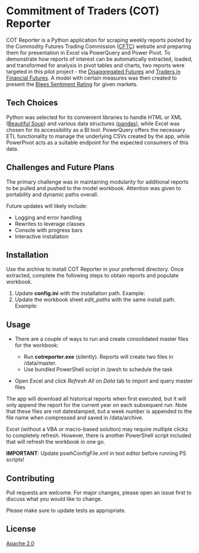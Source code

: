# Commitment of Traders (COT) Reporter

COT Reporter is a Python application for scraping weekly reports posted by the Commodity Futures Trading Commission ([CFTC](https://www.cftc.gov/MarketReports/CommitmentsofTraders/index.htm)) website and preparing them for presentation in Excel via PowerQuery and Power Pivot. To demonstrate how reports of interest can be automatically extracted, loaded, and transformed for analysis in pivot tables and charts, two reports were targeted in this pilot project - the [Disaggregated Futures](https://www.cftc.gov/MarketReports/CommitmentsofTraders/HistoricalCompressed/index.htm) and [Traders in Financial Futures](https://www.cftc.gov/MarketReports/CommitmentsofTraders/HistoricalCompressed/index.htm). A model with certain measures was then created to present the [Blees Sentiment Rating](https://bit.ly/3S76uMm) for given markets.

## Tech Choices
Python was selected for its convenient libraries to handle HTML or XML ([Beautiful Soup](https://pypi.org/project/beautifulsoup4/)) and various data structures ([pandas](https://pandas.pydata.org/)), while Excel was chosen for its accessibility as a BI tool. PowerQuery offers the necessary ETL functionality to manage the underlying CSVs created by the app, while PowerPivot acts as a suitable endpoint for the expected consumers of this data.

## Challenges and Future Plans
The primary challenge was in maintaining modularity for additional reports to be pulled and pushed to the model workbook. Attention was given to portability and dynamic paths overall.

Future updates will likely include:

- Logging and error handling
- Rewrites to leverage classes
- Console with progress bars
- Interactive installation

## Installation

Use the archive to install COT Reporter in your preferred directory. Once extracted, complete the following steps to obtain reports and populate workbook.

1. Update **config.ini** with the installation path. Example:
2. Update the workbook sheet *edit_paths* with the same install path. Example:

## Usage

* There are a couple of ways to run and create consolidated master files for the workbook:
    * Run **cotreporter.exe** (silently). Reports will create two files in /data/master.
    * Use bundled PowerShell script in /pwsh to schedule the task

* Open Excel and click *Refresh All* on *Data* tab to import and query master files

The app will download all historical reports when first executed, but it will only append the report for the current year on each subsequent run. Note that these files are not datestamped, but a week number is appended to the file name when compressed and saved in /data/archive.

Excel (without a VBA or macro-based solution) may require multiple clicks to completely refresh. However, there is another PowerShell script included that will refresh the workbook in one go.

**IMPORTANT**: Update pswhConfigFile.xml in text editor before running PS scripts!

## Contributing
Pull requests are welcome. For major changes, please open an issue first to discuss what you would like to change.

Please make sure to update tests as appropriate.

## License
[Apache 2.0](http://www.apache.org/licenses/)
